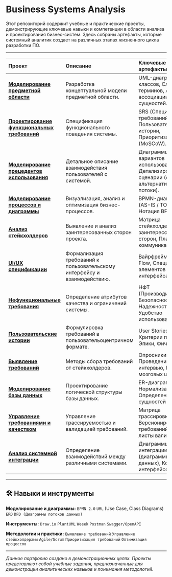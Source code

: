# Business Systems Analysis


Этот репозиторий содержит учебные и практические проекты, демонстрирующие ключевые навыки и компетенции в области анализа и проектирования бизнес-систем. Здесь собраны артефакты, которые системный аналитик создает на различных этапах жизненного цикла разработки ПО.

---


| Проект | Описание | Ключевые артефакты и навыки |
| :--- | :--- | :--- |
| **[Моделирование предметной области](./Domain%20Modeling/)** | Разработка концептуальной модели предметной области. | UML-диаграммы классов, Словарь терминов, Атрибуты и ассоциации сущностей. |
| **[Проектирование функциональных требований](./Functional%20Requirements%20Design/)** | Спецификация функционального поведения системы. | SRS (Спецификация требований к ПО), Пользовательские истории, Приоритизация (MoSCoW). |
| **[Моделирование прецедентов использования](./Use%20Case/)** | Детальное описание взаимодействия пользователей с системой. | Диаграммы вариантов использования, Детализированные сценарии (основной/альтернативные потоки). |
| **[Моделирование процессов и диаграммы](./Process%20Modeling%20and%20Diagramming/)** | Визуализация, анализ и оптимизация бизнес-процессов. | BPMN-диаграммы (AS-IS / TO-BE), Нотация BPMN 2.0. |
| **[Анализ стейкхолдеров](./Stakeholders/)** | Выявление и анализ заинтересованных сторон проекта. | Матрица стейкхолдеров, Карта заинтересованных сторон, План коммуникаций. |
| **[UI/UX спецификации](./UI-UX%20Design%20Specifications/)** | Формализация требований к пользовательскому интерфейсу и взаимодействию. | Вайрфреймы, User Flow, Спецификации элементов интерфейса. |
| **[Нефункциональные требования](./Non-Functional%20Requirements/)** | Определение атрибутов качества и ограничений системы. | НФТ (Производительность, Безопасность, Надежность, Удобство использования). |
| **[Пользовательские истории](./User%20Stories/)** | Формулировка требований в пользовательоцентричном формате. | User Stories, Критерии приемки, Эпики, Фичи. |
| **[Выявление требований](./Requirements%20Elicitation/)** | Методы сбора требований от стейкхолдеров. | Опросники, Проведение интервью, Результаты мозговых штурмов. |
| **[Моделирование базы данных](./Database%20Modeling/)** | Проектирование логической структуры базы данных. | ER-диаграммы, Нормализация, Определение сущностей и связей. |
| **[Управление требованиями и качеством](./Requirements%20&%20Quality%20Management/)** | Управление трассируемостью и валидацией требований. | Матрица трассировки, Версионирование требований, Чек-листы валидации. |
| **[Анализ системной интеграции](./System%20Integration/)** | Определение взаимодействий между различными системами. | Диаграммы интеграции, DFD (диаграммы потоков данных), Контракты интерфейсов. |

---

## 🛠️ Навыки и инструменты

**Моделирование и диаграммы:**
`BPMN 2.0` `UML` (Use Case, Class Diagrams) `ERD` `DFD (Диаграммы потоков данных)`

**Инструменты:**
`Draw.io`  `PlantUML` `Weeek` `Postman` `Swagger/OpenAPI` 

**Методологии и практики:**
`Выявление требований` `Управление стейкхолдерами` `Agile/Scrum` `Приоритизация требований` `Оптимизация процессов`

---

*Данное портфолио создано в демонстрационных целях. Проекты представляют собой учебные задания, предназначенные для демонстрации аналитических навыков и понимания методологий.*
